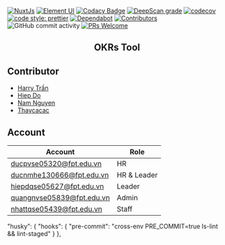 [![NuxtJs](https://img.shields.io/badge/nuxt-2.13.3-brightgreen.svg)](https://nuxtjs.org/)
[![Element UI](https://img.shields.io/badge/elementui-2.13.2-orange.svg)](https://element.eleme.io/#/en-US)
[![Codacy Badge](https://app.codacy.com/project/badge/Grade/2c912cafb0684f13b0f7c89f519a85ce)](https://www.codacy.com/gh/Olympus-Team/OKRs-enterprise-frontend?utm_source=github.com&utm_medium=referral&utm_content=Olympus-Team/OKRs-enterprise-frontend&utm_campaign=Badge_Grade)
[![DeepScan grade](https://deepscan.io/api/teams/7726/projects/12863/branches/205412/badge/grade.svg)](https://deepscan.io/dashboard#view=project&tid=7726&pid=12863&bid=205412)
[![codecov](https://codecov.io/gh/Olympus-Team/OKRs-enterprise-frontend/branch/develop/graph/badge.svg)](https://codecov.io/gh/Olympus-Team/OKRs-enterprise-frontend)
[![code style: prettier](https://img.shields.io/badge/code_style-prettier-ff69b4.svg?style=flat-square)](https://github.com/prettier/prettier)
[![Dependabot](https://flat.badgen.net/dependabot/nestjsx/nestjs-config?icon=dependabot)](https://dependabot.com/)
[![Contributors](https://img.shields.io/github/contributors/Olympus-Team/OKRs-enterprise-frontend?color=%237159c1&logoColor=%237159c1&style=flat)](https://github.com/Olympus-Team/OKRs-enterprise-frontend/graphs/contributors)
![GitHub commit activity](https://img.shields.io/github/commit-activity/w/Olympus-Team/OKRs-enterprise-frontend)
[![PRs Welcome](https://img.shields.io/badge/PRs-welcome-brightgreen.svg?style=flat-square)](http://makeapullrequest.com)

<h2 align="center">
OKRs Tool
</h2>

## Contributor

- [Harry Trần](https://github.com/harrytran998)
- [Hiep Do](https://github.com/bacodekiller)
- [Nam Nguyen](https://github.com/ifuncoding)
- [Thaycacac](https://github.com/thaycacac)

## Account

| Account                   | Role        |
| ------------------------- | ----------- |
| ducpvse05320@fpt.edu.vn   | HR          |
| ducnmhe130666@fpt.edu.vn  | HR & Leader |
| hiepdqse05627@fpt.edu.vn  | Leader      |
| quangnvse05839@fpt.edu.vn | Admin       |
| nhattqse05439@fpt.edu.vn  | Staff       |

"husky": {
"hooks": {
"pre-commit": "cross-env PRE_COMMIT=true ls-lint && lint-staged"
}
},
